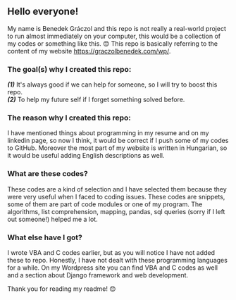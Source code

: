 ## Hello everyone!
My name is Benedek Gráczol and this repo is not really a real-world project to run almost immediately on your computer, this would be a collection of my codes or something like this. 😊
This repo is basically referring to the content of my website https://graczolbenedek.com/wp/.

### The goal(s) why I created this repo:
***(1)*** It's always good if we can help for someone, so I will try to boost this repo.<br/>
***(2)*** To help my future self if I forget something solved before.
  
### The reason why I created this repo:
I have mentioned things about programming in my resume and on my linkedin page, so now I think, it would be correct if I push some of my codes to GitHub. Moreover the most part of my website is written in Hungarian, so it would be useful adding English descriptions as well.

### What are these codes?
These codes are a kind of selection and I have selected them because they were very useful when I faced to coding issues.
These codes are snippets, some of them are part of code modules or one of my program. The algorithms, list comprehension, mapping, pandas, sql queries (sorry if I left out someone!) helped me a lot.

### What else have I got?
I wrote VBA and C codes earlier, but as you will notice I have not added these to repo. Honestly, I have not dealt with these programming languages for a while. On my Wordpress site you can find VBA and C codes as well and a section about Django framework and web development.

Thank you for reading my readme! 😊

